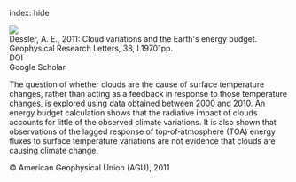 index: hide

<div class="Citation">
    <div class="Citation-thumb CitationThumb-linked"  data-href="https://doi.org/10.1029/2011gl049236">
      <img src="https://static.claimspace.cloud/climate-study-static/refs/thumbs/10/Dessler_2011-thumb.png" />
    </div>

  <div class="Citation-body">
    <div class="Citation-text">Dessler, A. E., 2011: Cloud variations and the Earth's energy budget. <span class="Article-journal">Geophysical Research Letters, </span><span class="Article-volume">38, </span>L19701pp.</div>
    <div class="Citation-links">
      <div class="CitationLink" data-href="https://doi.org/10.1029/2011gl049236">
        <div class="CitationLink-icon CitationLink-Doi"></div>
        <div class="CitationLink-text">DOI</div>
      </div>
      <div class="CitationLink" data-href="https://scholar.google.com/scholar?q=10.1029/2011gl049236">
        <div class="CitationLink-icon CitationLink-Scholar"></div>
        <div class="CitationLink-text">Google Scholar</div>
      </div>
    </div>
  </div>
</div>

The question of whether clouds are the cause of surface temperature changes, rather than acting as a feedback in response to those temperature changes, is explored using data obtained between 2000 and 2010. An energy budget calculation shows that the radiative impact of clouds accounts for little of the observed climate variations. It is also shown that observations of the lagged response of top‐of‐atmosphere (TOA) energy fluxes to surface temperature variations are not evidence that clouds are causing climate change.

<div class="Citation-copy">
&copy; American Geophysical Union (AGU), 2011
</div>